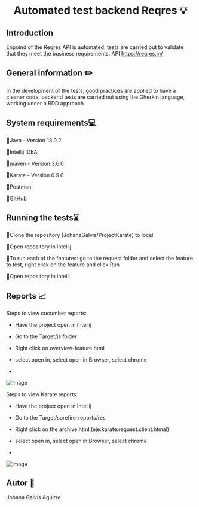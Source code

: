 <h1 align="center"> Automated test backend Reqres 💡</h1>

<h2>Introduction</h2>

Enpoind of the Regres API is automated, tests are carried out to validate that they meet the business requirements.
API https://reqres.in/

<h2>General information ✏️</h2>
In the development of the tests, good practices are applied to have a cleaner code, backend tests are carried out using the Gherkin language, working under a BDD approach.

<h2>System requirements💻</h2>

📌Java - Version 18.0.2

📌Intellij IDEA 

📌maven - Version 3.6.0

📌Karate - Version 0.9.6

📌Postman

📌GitHub

<h2>Running the tests⌛</h2>
💠Clone the repository (JohanaGalvis/ProjectKarate) to local

💠Open repository in intellij

💠To run each of the features: go to the request folder and select the feature to test, right click on the feature and click Run

💠Open repository in intelli

<h2>Reports 📈</h2>
Steps to view cucumber reports:

* Have the project open in Intellij

* Go to the Target/js folder

* Right click on overview-feature.html

* select open in, select open in Browser, select chrome
* 
![image](https://user-images.githubusercontent.com/106351516/187291161-9fa06163-43a9-4bf9-a7e7-3bc3ea77e8e8.png)

Steps to view Karate reports:

* Have the project open in Intellij

* Go to the Target/surefire-reports/res

* Right click on the archive.html (eje:karate.request.client.htmal)

* select open in, select open in Browser, select chrome
* 
![image](https://user-images.githubusercontent.com/106351516/187293210-eaa4ea91-1b3f-4a84-a398-1a38f5e0fd88.png)




<h2>Autor 👩</h2>
Johana Galvis Aguirre

